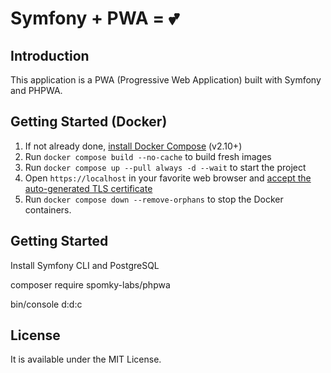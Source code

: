 # Symfony + PWA = 💕

## Introduction

This application is a PWA (Progressive Web Application) built with Symfony and PHPWA.

## Getting Started (Docker)

1. If not already done, [install Docker Compose](https://docs.docker.com/compose/install/) (v2.10+)
2. Run `docker compose build --no-cache` to build fresh images
3. Run `docker compose up --pull always -d --wait` to start the project
4. Open `https://localhost` in your favorite web browser and [accept the auto-generated TLS certificate](https://stackoverflow.com/a/15076602/1352334)
5. Run `docker compose down --remove-orphans` to stop the Docker containers.

## Getting Started

Install Symfony CLI and PostgreSQL

composer require spomky-labs/phpwa

bin/console d:d:c

## License

It is available under the MIT License.
